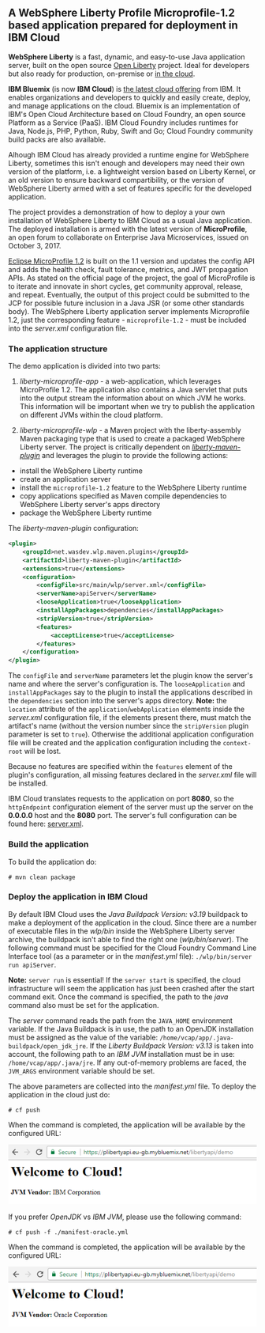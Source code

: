 ## A WebSphere Liberty Profile Microprofile-1.2 based application prepared for deployment in IBM Cloud

**WebSphere Liberty** is a fast, dynamic, and easy-to-use Java application server, built on the open source 
[Open Liberty][openliberty] project. Ideal for developers but also ready for production, on-premise or [in the cloud][bluemix].

**IBM Bluemix** (is now **IBM Cloud**) is [the latest cloud offering][bluemix] from IBM. It enables organizations and developers 
to quickly and easily create, deploy, and manage applications on the cloud. Bluemix is an implementation of IBM's Open Cloud 
Architecture based on Cloud Foundry, an open source Platform as a Service (PaaS). IBM Cloud Foundry includes runtimes for Java, 
Node.js, PHP, Python, Ruby, Swift and Go; Cloud Foundry community build packs are also available.

Alhough IBM Cloud has already provided a runtime engine for WebSphere Liberty, sometimes this isn't enough and developers may need
their own version of the platform, i.e. a lightweight version based on Liberty Kernel, or an old version to ensure backward 
compartibility, or the version of WebSphere Liberty armed with a set of features specific for the developed application.

The project provides a demonstration of how to deploy a your own installation of WebSphere Liberty to IBM Cloud as a usual Java
application. The deployed installation is armed with the latest version of **MicroProfile**, an open forum to collaborate on 
Enterprise Java Microservices, issued on October 3, 2017.

[Eclipse MicroProfile 1.2][microprofile] is built on the 1.1 version and updates the config API and adds the health check, fault
tolerance, metrics, and JWT propagation APIs. As stated on the official page of the project, the goal of MicroProfile is to iterate 
and innovate in short cycles, get community approval, release, and repeat. Eventually, the output of this project could be submitted 
to the JCP for possible future inclusion in a Java JSR (or some other standards body). The WebSphere Liberty application server 
implements Microprofile 1.2, just the corresponding feature - `microprofile-1.2` - must be included into the *server.xml* 
configuration file.

### The application structure

The demo application is divided into two parts:
 1. *liberty-microprofile-app* - a web-application, which leverages MicroProfile 1.2. The application also contains a Java servlet
that puts into the output stream the information about on which JVM he works. This information will be important when we try to 
publish the application on different JVMs within the cloud platform.

 1. *liberty-microprofile-wlp* - a Maven project with the liberty-assembly Maven packaging type that is used to create a packaged 
 WebSphere Liberty server. The project is critically dependent on *[liberty-maven-plugin]* and leverages the plugin to provide 
 the following actions:
 * install the WebSphere Liberty runtime
 * create an application server
 * install the `microprofile-1.2` feature to the WebSphere Liberty runtime
 * copy applications specified as Maven compile dependencies to WebSphere Liberty server's apps directory
 * package the WebSphere Liberty runtime

The *liberty-maven-plugin* configuration:

```xml
<plugin>
    <groupId>net.wasdev.wlp.maven.plugins</groupId>
    <artifactId>liberty-maven-plugin</artifactId>
    <extensions>true</extensions>
    <configuration>
        <configFile>src/main/wlp/server.xml</configFile>
        <serverName>apiServer</serverName>
        <looseApplication>true</looseApplication>
        <installAppPackages>dependencies</installAppPackages>        
        <stripVersion>true</stripVersion>
        <features>
            <acceptLicense>true</acceptLicense>
	    </features>
    </configuration>
</plugin>
```

The `configFile` and `serverName` parameters let the plugin know the server's name and where the server's configuration is. 
The `looseApplication` and `installAppPackages` say to the plugin to install the applications described in the `dependencies` section 
into the server's apps directory. **Note:** the `location` attribute of the `application`/`webApplication` elements inside the 
*server.xml* configuration file, if the elements present there, must match the artifact's name (without the version number since 
the `stripVersion` plugin parameter is set to `true`). Otherwise the additional application configuration file will be created and 
the application configuration including the `context-root` will be lost.

Because no features are specified within the `features` element of the plugin's configuration, all missing features declared in the 
*server.xml* file will be installed.

IBM Cloud translates requests to the application on port **8080**, so the `httpEndpoint` configuration element of the server must
up the server on the **0.0.0.0** host and the **8080** port. The server's full configuration can be found here: 
[server.xml](liberty-microprofile-wlp/src/main/wlp/server.xml).

### Build the application

To build the application do:

```
# mvn clean package
```

### Deploy the application in IBM Cloud

By default IBM Cloud uses the *Java Buildpack Version: v3.19* buildpack to make a deployment of the application in the cloud. 
Since there are a number of executable files in the *wlp/bin* inside the WebSphere Liberty server archive, the buildpack isn't able 
to find the right one (*wlp/bin/server*). The following command must be specified for the Cloud Foundry Command Line Interface tool 
(as a parameter or in the *manifest.yml* file): `./wlp/bin/server run apiServer`. 

**Note:** `server run` is essential! If the `server start` is specified, the cloud infrastructure will seem the application has 
just been crashed after the start command exit. Once the command is specified, the path to the *java* command also must be set 
for the application. 

The *server* command reads the path from the `JAVA_HOME` environment variable. If the Java Buildpack is in use, the path to an 
OpenJDK installation must be assigned as the value of the variable: `/home/vcap/app/.java-buildpack/open_jdk_jre`. If the 
*Liberty Buildpack Version: v3.13* is taken into account, the following path to an *IBM JVM* installation must be in use: 
`/home/vcap/app/.java/jre`. If any out-of-memory problems are faced, the `JVM_ARGS` environment variable should be set.

The above parameters are collected into the *manifest.yml* file. To deploy the application in the cloud just do:

```
# cf push
```

When the command is completed, the application will be available by the configured URL:

![WLP is installed on Bluemix with IBM JVM](images/wlp-install-bluemix-ibm.png)

If you prefer *OpenJDK* vs *IBM JVM*, please use the following command:

```
# cf push -f ./manifest-oracle.yml
```

When the command is completed, the application will be available by the configured URL:

![WLP is installed on Bluemix with OpenJDK](images/wlp-install-bluemix-oracle.png)

[openliberty]: http://openliberty.io/
[bluemix]: https://console.bluemix.net/
[microprofile]: https://projects.eclipse.org/projects/technology.microprofile
[liberty-maven-plugin]: https://github.com/WASdev/ci.maven#packaging-types

